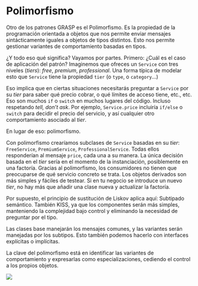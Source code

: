 # Polimorfismo

Otro de los patrones GRASP es el Polimorfismo. Es la propiedad de la programación orientada a objetos que nos permite enviar mensajes sintácticamente iguales a objetos de tipos distintos. Esto nos permite gestionar variantes de comportamiento basadas en tipos.

¿Y todo eso qué significa? Vayamos por partes. Primero: ¿Cuál es el caso de aplicación del patrón? Imaginemos que ofreces un `Service` con tres niveles (_tiers_): _free_, _premium_, _professional_. Una forma típica de modelar esto que `Service` tiene la propiedad `tier` (o `type`, o `category`…)

Eso implica que en ciertas situaciones necesitarás preguntar a `Service` por su _tier_ para saber qué precio cobrar, o qué límites de acceso tiene, etc., etc. Eso son muchos `if` o `switch` en muchos lugares del código. Incluso respetando _tell, don’t ask_. Por ejemplo, `Service.price` incluiría `if/else` o `switch` para decidir el precio del servicio, y así cualquier otro comportamiento asociado al _tier_.

En lugar de eso: polimorfismo.

Con polimorfismo crearíamos subclases de `Service` basadas en su _tier_: `FreeService`, `PremiumService`, `ProfessionalService`. Todas ellos responderían al mensaje `price`, cada una a su manera. La única decisión basada en el _tier_ sería en el momento de la instanciación, posiblemente en una factoría. Gracias al polimorfismo, los consumidores no tienen que preocuparse de qué servicio concreto se trata. Los objetos derivados son más simples y fáciles de testear. Si en tu negocio se introduce un nuevo _tier_, no hay más que añadir una clase nueva y actualizar la factoría.

Por supuesto, el principio de sustitución de Liskov aplica aquí: Subtipado semántico. También KISS, ya que los componentes serán más simples, manteniendo la complejidad bajo control y eliminando la necesidad de preguntar por el tipo.

Las clases base manejarán los mensajes comunes, y las variantes serán manejadas por los subtipos. Esto también podemos hacerlo con interfaces explícitas o implícitas.

La clave del polimorfismo está en identificar las variantes de comportamiento y expresarlas como especializaciones, cediendo el control a los propios objetos.

![](images/programar-sin-ifs.png)